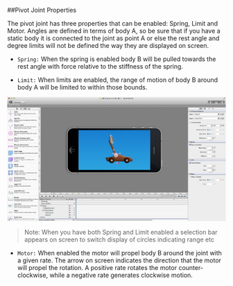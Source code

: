 ##Pivot Joint Properties

The pivot joint has three properties that can be enabled: Spring, Limit and Motor.  Angles are defined in terms of body A, so be sure that if you have a static body it is connected to the joint as point A or else the rest angle and degree limits will not be defined the way they are displayed on screen.

- `Spring:` When the spring is enabled body B will be pulled towards the rest angle with force relative to the stiffness of the spring.

- `Limit:`  When limits are enabled, the range of motion of body B around body A will be limited to within those bounds.

![image](pivotIndicators.png)

> Note: When you have both Spring and Limit enabled a selection bar appears on screen to switch display of circles indicating range etc

- `Motor:`  When enabled the motor will propel body B around the joint  with a given rate.  The arrow on screen indicates the direction that the motor will propel the rotation.  A positive rate rotates the motor counter-clockwise, while a negative rate generates clockwise motion.